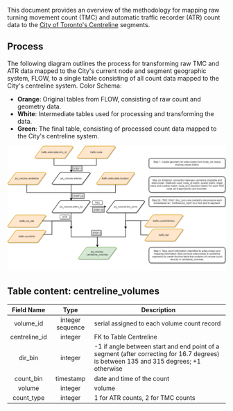 This document provides an overview of the methodology for mapping raw turning movement count (TMC) and automatic traffic recorder (ATR) count data to the [City of Toronto's Centreline](http://www1.toronto.ca/wps/portal/contentonly?vgnextoid=9acb5f9cd70bb210VgnVCM1000003dd60f89RCRD) segments.

## Process
The following diagram outlines the process for transforming raw TMC and ATR data mapped to the City's current node and segment geographic system, FLOW, to a single table consisting of all count data mapped to the City's centreline system.
Color Schema:  
 - **Orange**: Original tables from FLOW, consisting of raw count and geometry data.
 - **White**: Intermediate tables used for processing and transforming the data.
 - **Green**: The final table, consisting of processed count data mapped to the City's centreline system.

!['process'](process.png)

## Table content: centreline_volumes
Field Name|Type|Description
:----------:|:----:|-----------
volume_id|integer sequence|serial assigned to each volume count record
centreline_id|integer|FK to Table Centreline
dir_bin|integer|-1 if angle between start and end point of a segment (after correcting for 16.7 degrees) is between 135 and 315 degrees; +1 otherwise
count_bin|timestamp|date and time of the count
volume|integer|volume 
count_type|integer|1 for ATR counts, 2 for TMC counts
